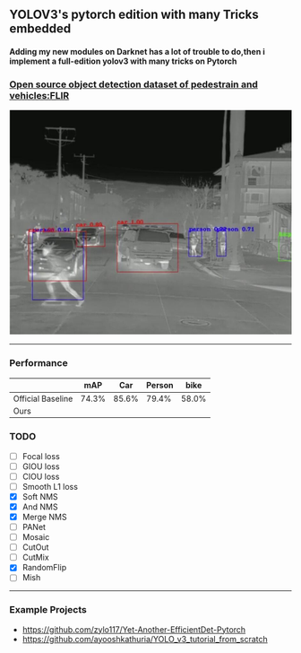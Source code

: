 ## YOLOV3's pytorch edition with many Tricks embedded
#### Adding my new modules on Darknet has a lot of trouble to do,then i implement a full-edition yolov3 with many tricks on Pytorch
### [Open source object detection dataset of pedestrain and vehicles:FLIR](https://www.flir.com/oem/adas/adas-dataset-form/) 
![Figure](images//readme1.jpg)

-------
### Performance
||mAP|Car|Person|bike|
|-|-|-|-|-|
|Official Baseline|74.3%|85.6%|79.4%|58.0%|
|Ours|||||

### TODO
- [ ] Focal loss
- [ ] GIOU loss
- [ ] CIOU loss
- [ ] Smooth L1 loss
- [x] Soft NMS
- [x] And NMS
- [x] Merge NMS
- [ ] PANet
- [ ] Mosaic
- [ ] CutOut
- [ ] CutMix
- [x] RandomFlip
- [ ] Mish

-----------
### Example Projects
- https://github.com/zylo117/Yet-Another-EfficientDet-Pytorch
- https://github.com/ayooshkathuria/YOLO_v3_tutorial_from_scratch